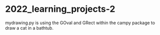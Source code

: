 # 2022_learning_projects-2
mydrawing.py is using the GOval and GRect within the campy package to draw a cat in a bathtub.
